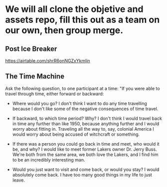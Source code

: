 # We will all clone the objetive and assets repo, fill this out as a team on our own, then group merge.

## Post Ice Breaker
https://airtable.com/shrR6onNGZxYkmljn

## **The Time Machine**

Ask the following question, to one participant at a time: "If you were able to travel through time, either forward or backward:

- Where would you go?
I don't think I want to do any time travelling because I don't like some of the negative consequences of time travel.

- If backward, to which time period? Why?
I don't think I would travel back in time any further than like 1950, because anything further and I would worry about fitting in. Traveling all the way to, say, colonial America I would worry about being accused of witchcraft or something.

- If there was a person you could go back in time and meet, who would it be, and why?
I would like to meet former Lakers owner Dr. Jerry Buss. We're both from the same area, we both love the Lakers, and I find him to be an incredibly interesting man.

- Would you just want to visit and come back, or would you stay?
I would absolutely come back. I have too many good things in my life to just leave.
